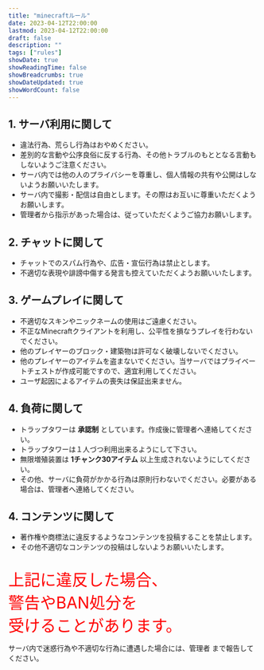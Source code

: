 ```yaml
---
title: "minecraftルール"
date: 2023-04-12T22:00:00
lastmod: 2023-04-12T22:00:00
draft: false
description: ""
tags: ["rules"]
showDate: true
showReadingTime: false
showBreadcrumbs: true
showDateUpdated: true
showWordCount: false
---
```

## 1. サーバ利用に関して
- 違法行為、荒らし行為はおやめください。
- 差別的な言動や公序良俗に反する行為、その他トラブルのもととなる言動もしないようご注意ください。
- サーバ内では他の人のプライバシーを尊重し、個人情報の共有や公開はしないようお願いいたします。
- サーバ内で撮影・配信は自由とします。その際はお互いに尊重いただくようお願いします。
- 管理者から指示があった場合は、従っていただくようご協力お願いします。

## 2. チャットに関して
- チャットでのスパム行為や、広告・宣伝行為は禁止とします。
- 不適切な表現や誹謗中傷する発言も控えていただくようお願いいたします。

## 3. ゲームプレイに関して
- 不適切なスキンやニックネームの使用はご遠慮ください。
- 不正なMinecraftクライアントを利用し、公平性を損なうプレイを行わないでください。
- 他のプレイヤーのブロック・建築物は許可なく破壊しないでください。
- 他のプレイヤーのアイテムを盗まないでください。当サーバではプライベートチェストが作成可能ですので、適宜利用してください。
- ユーザ起因によるアイテムの喪失は保証出来ません。

## 4. 負荷に関して
- トラップタワーは **承認制** としています。作成後に管理者へ連絡してください。
- トラップタワーは１人づつ利用出来るようにして下さい。
- 無限増殖装置は **1チャンク30アイテム** 以上生成されないようにしてください。
- その他、サーバに負荷がかかる行為は原則行わないでください。必要がある場合は、管理者へ連絡してください。

## 4. コンテンツに関して
- 著作権や商標法に違反するようなコンテンツを投稿することを禁止します。
- その他不適切なコンテンツの投稿はしないようお願いいたします。

<br>
<font size="6px" color="red">上記に違反した場合、<br>
警告やBAN処分を<br>
受けることがあります。</font>

サーバ内で迷惑行為や不適切な行為に遭遇した場合には、管理者 まで報告してください。